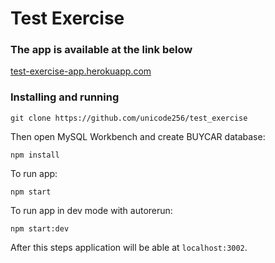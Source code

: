 # Test Exercise
### The app is available at the link below
[test-exercise-app.herokuapp.com](https://test-exercise-app.herokuapp.com/)

### Installing and running
```
git clone https://github.com/unicode256/test_exercise
```
Then open MySQL Workbench and create BUYCAR database:
```
npm install
```
To run app:
```
npm start
```
To run app in dev mode with autorerun:
```
npm start:dev
```
After this steps application will be able at `localhost:3002`.
